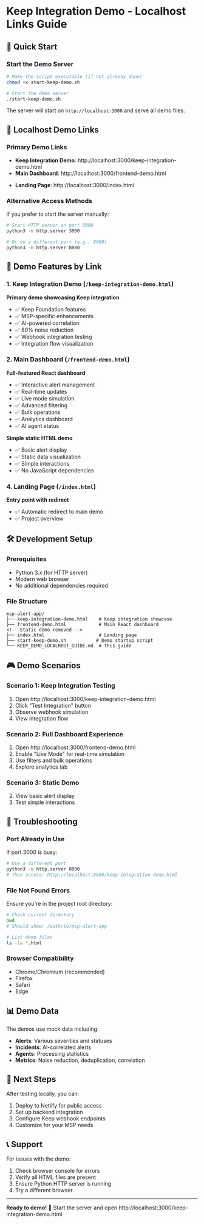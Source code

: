 # Keep Integration Demo - Localhost Links Guide

## 🚀 Quick Start

### Start the Demo Server
```bash
# Make the script executable (if not already done)
chmod +x start-keep-demo.sh

# Start the demo server
./start-keep-demo.sh
```

The server will start on `http://localhost:3000` and serve all demo files.

## 🔗 Localhost Demo Links

### Primary Demo Links
- **Keep Integration Demo**: http://localhost:3000/keep-integration-demo.html
- **Main Dashboard**: http://localhost:3000/frontend-demo.html  
<!-- Static demo removed -->
- **Landing Page**: http://localhost:3000/index.html

### Alternative Access Methods
If you prefer to start the server manually:
```bash
# Start HTTP server on port 3000
python3 -m http.server 3000

# Or on a different port (e.g., 8080)
python3 -m http.server 8080
```

## 🎯 Demo Features by Link

### 1. Keep Integration Demo (`/keep-integration-demo.html`)
**Primary demo showcasing Keep integration**
- ✅ Keep Foundation features
- ✅ MSP-specific enhancements  
- ✅ AI-powered correlation
- ✅ 80% noise reduction
- ✅ Webhook integration testing
- ✅ Integration flow visualization

### 2. Main Dashboard (`/frontend-demo.html`)
**Full-featured React dashboard**
- ✅ Interactive alert management
- ✅ Real-time updates
- ✅ Live mode simulation
- ✅ Advanced filtering
- ✅ Bulk operations
- ✅ Analytics dashboard
- ✅ AI agent status

<!-- Static demo removed -->
**Simple static HTML demo**
- ✅ Basic alert display
- ✅ Static data visualization
- ✅ Simple interactions
- ✅ No JavaScript dependencies

### 4. Landing Page (`/index.html`)
**Entry point with redirect**
- ✅ Automatic redirect to main demo
- ✅ Project overview

## 🛠️ Development Setup

### Prerequisites
- Python 3.x (for HTTP server)
- Modern web browser
- No additional dependencies required

### File Structure
```
msp-alert-app/
├── keep-integration-demo.html    # Keep integration showcase
├── frontend-demo.html            # Main React dashboard
<!-- Static demo removed -->
├── index.html                    # Landing page
├── start-keep-demo.sh           # Demo startup script
└── KEEP_DEMO_LOCALHOST_GUIDE.md  # This guide
```

## 🎮 Demo Scenarios

### Scenario 1: Keep Integration Testing
1. Open http://localhost:3000/keep-integration-demo.html
2. Click "Test Integration" button
3. Observe webhook simulation
4. View integration flow

### Scenario 2: Full Dashboard Experience
1. Open http://localhost:3000/frontend-demo.html
2. Enable "Live Mode" for real-time simulation
3. Use filters and bulk operations
4. Explore analytics tab

### Scenario 3: Static Demo
<!-- Static demo removed -->
2. View basic alert display
3. Test simple interactions

## 🔧 Troubleshooting

### Port Already in Use
If port 3000 is busy:
```bash
# Use a different port
python3 -m http.server 8080
# Then access: http://localhost:8080/keep-integration-demo.html
```

### File Not Found Errors
Ensure you're in the project root directory:
```bash
# Check current directory
pwd
# Should show: /path/to/msp-alert-app

# List demo files
ls -la *.html
```

### Browser Compatibility
- Chrome/Chromium (recommended)
- Firefox
- Safari
- Edge

## 📊 Demo Data

The demos use mock data including:
- **Alerts**: Various severities and statuses
- **Incidents**: AI-correlated alerts
- **Agents**: Processing statistics
- **Metrics**: Noise reduction, deduplication, correlation

## 🚀 Next Steps

After testing locally, you can:
1. Deploy to Netlify for public access
2. Set up backend integration
3. Configure Keep webhook endpoints
4. Customize for your MSP needs

## 📞 Support

For issues with the demo:
1. Check browser console for errors
2. Verify all HTML files are present
3. Ensure Python HTTP server is running
4. Try a different browser

---

**Ready to demo!** 🎉
Start the server and open http://localhost:3000/keep-integration-demo.html
